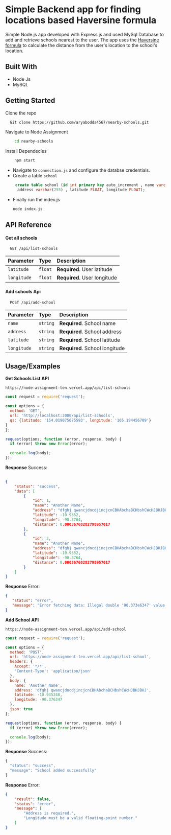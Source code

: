 
# Simple Backend app for finding locations based Haversine formula

 
Simple Node.js app developed with Express.js and used MySql Database to add and retrieve schools nearest to the user.
The app uses the [Haversine formula](https://en.wikipedia.org/wiki/Haversine_formula)  to calculate the distance from the user's location to the school's location.


## Built With

- Node Js
- MySQL

## Getting Started

Clone the repo
```bash
  Git clone https://github.com/aryabodda4567/nearby-schools.git
```
Navigate to Node Assignment
```bash
    cd nearby-schools 
```
Install Dependecies
```bash
    npm start
```
- Navigate to ```connection.js``` and configure the databse credentials.
- Create a table ```school```
    ```sql
     create table school (id int primary key auto_increment , name varchar(255) ,
      address varchar(255) , latitude FLOAT, longitude FLOAT);
    ```
- Finally run the index.js
    ``` bash
    node index.js
    ```


## API Reference

#### Get all schools

```http
  GET /api/list-schools
```

| Parameter | Type     | Description                |
| :-------- | :------- | :------------------------- |
| `latitude` | `float` | **Required**. User latitude |
| `longitude` | `float` | **Required**. User longitude|

#### Add schools Api

```http
  POST /api/add-school
```

| Parameter | Type     | Description                       |
| :-------- | :------- | :-------------------------------- |
| `name`      | `string` | **Required**. School name |
| `address`      | `string` | **Required**. School address |
| `latitude`      | `string` | **Required**. School latitude |
| `longitude`      | `string` | **Required**. School longitude |
 

 


## Usage/Examples

**Get Schools List API**
```http
https://node-assignment-ten.vercel.app/api/list-schools
```
```javascript
const request = require('request');

const options = {
  method: 'GET',
  url: 'http://localhost:3000/api/list-schools',
  qs: {latitude: '154.019075675593', longitude: '105.194456709'}
}
};

request(options, function (error, response, body) {
  if (error) throw new Error(error);

  console.log(body);
});
```
**Response**
Success:
```json
  
{
    "status": "success",
    "data": [
        {
            "id": 1,
            "name": "Another Name",
            "address": "dfghj qwancjdncdjincjcnCBHAbchaBCHbshCWcHJBHJBHJ",
            "latitude": -10.9352,
            "longitude": -90.3764,
            "distance": 0.00036768282798957017
        },
        {
            "id": 2,
            "name": "Another Name",
            "address": "dfghj qwancjdncdjincjcnCBHAbchaBCHbshCWcHJBHJBHJ",
            "latitude": -10.9352,
            "longitude": -90.3764,
            "distance": 0.00036768282798957017
        } 
    ]
}
```
**Response**
Error:
 ```json
{
    "status": "error",
    "message": "Error fetching data: Illegal double '90.373e6347' value found during parsing"
}
```

**Add School API**

```http
https://node-assignment-ten.vercel.app/api/add-school
```
```javascript
const request = require('request');

const options = {
  method: 'POST',
  url: 'https://node-assignment-ten.vercel.app/api/list-school',
  headers: {
    Accept: '*/*',
    'Content-Type': 'application/json'
  },
  body: {
    name: 'Another Name',
    address: 'dfghj qwancjdncdjincjcnCBHAbchaBCHbshCWcHJBHJBHJ',
    latitude: -10.935248,
    longitude: -90.376347
  },
  json: true
};

request(options, function (error, response, body) {
  if (error) throw new Error(error);

  console.log(body);
});
```
**Response**
Success:
```javascript
{
  "status": "success",
  "message": "School added successfully"
}
```
**Response**
Error:
```json
{
    "result": false,
    "status": "error",
    "message": [
        "Address is required.",
        "Longitude must be a valid floating-point number."
    ]
}
```


